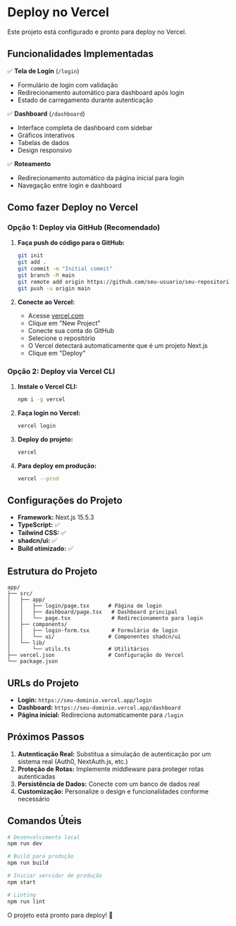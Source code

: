 # Deploy no Vercel

Este projeto está configurado e pronto para deploy no Vercel.

## Funcionalidades Implementadas

✅ **Tela de Login** (`/login`)
- Formulário de login com validação
- Redirecionamento automático para dashboard após login
- Estado de carregamento durante autenticação

✅ **Dashboard** (`/dashboard`)
- Interface completa de dashboard com sidebar
- Gráficos interativos
- Tabelas de dados
- Design responsivo

✅ **Roteamento**
- Redirecionamento automático da página inicial para login
- Navegação entre login e dashboard

## Como fazer Deploy no Vercel

### Opção 1: Deploy via GitHub (Recomendado)

1. **Faça push do código para o GitHub:**
   ```bash
   git init
   git add .
   git commit -m "Initial commit"
   git branch -M main
   git remote add origin https://github.com/seu-usuario/seu-repositorio.git
   git push -u origin main
   ```

2. **Conecte ao Vercel:**
   - Acesse [vercel.com](https://vercel.com)
   - Clique em "New Project"
   - Conecte sua conta do GitHub
   - Selecione o repositório
   - O Vercel detectará automaticamente que é um projeto Next.js
   - Clique em "Deploy"

### Opção 2: Deploy via Vercel CLI

1. **Instale o Vercel CLI:**
   ```bash
   npm i -g vercel
   ```

2. **Faça login no Vercel:**
   ```bash
   vercel login
   ```

3. **Deploy do projeto:**
   ```bash
   vercel
   ```

4. **Para deploy em produção:**
   ```bash
   vercel --prod
   ```

## Configurações do Projeto

- **Framework:** Next.js 15.5.3
- **TypeScript:** ✅
- **Tailwind CSS:** ✅
- **shadcn/ui:** ✅
- **Build otimizado:** ✅

## Estrutura do Projeto

```
app/
├── src/
│   ├── app/
│   │   ├── login/page.tsx      # Página de login
│   │   ├── dashboard/page.tsx   # Dashboard principal
│   │   └── page.tsx             # Redirecionamento para login
│   ├── components/
│   │   ├── login-form.tsx       # Formulário de login
│   │   └── ui/                 # Componentes shadcn/ui
│   └── lib/
│       └── utils.ts            # Utilitários
├── vercel.json                 # Configuração do Vercel
└── package.json
```

## URLs do Projeto

- **Login:** `https://seu-dominio.vercel.app/login`
- **Dashboard:** `https://seu-dominio.vercel.app/dashboard`
- **Página inicial:** Redireciona automaticamente para `/login`

## Próximos Passos

1. **Autenticação Real:** Substitua a simulação de autenticação por um sistema real (Auth0, NextAuth.js, etc.)
2. **Proteção de Rotas:** Implemente middleware para proteger rotas autenticadas
3. **Persistência de Dados:** Conecte com um banco de dados real
4. **Customização:** Personalize o design e funcionalidades conforme necessário

## Comandos Úteis

```bash
# Desenvolvimento local
npm run dev

# Build para produção
npm run build

# Iniciar servidor de produção
npm start

# Linting
npm run lint
```

O projeto está pronto para deploy! 🚀
